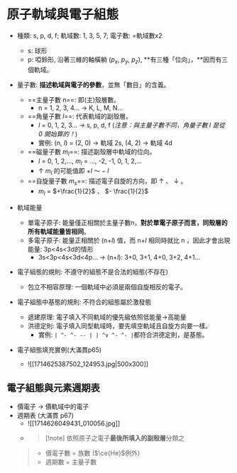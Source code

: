 # 原子軌域與電子組態
- 種類: s, p, d, f; 軌域數: 1, 3, 5, 7; 電子數: =軌域數x2
	- s: 球形
	- p: 啞鈴形, 沿著三維的軸橫躺 ($p_x$, $p_y$, $p_z$), **有三種「位向」，**因而有三個軌域。
- 量子數: **描述軌域與電子的參數**，並無「數目」的含義。
	- ==主量子數 n==: 即(主)殼層數。
		- n = 1, 2, 3, 4... $\rightarrow$ K, L, M, N...
	- ==角量子數 $l$==: 代表軌域的副殼層。
		- $l$ = 0, 1, 2, 3... $\rightarrow$ s, p, d, f (*注意：與主量子數不同，角量子數 $l$ 是從 0 開始算的！*)
		- 實例: (n, $l$) = (2, 0) $\rightarrow$ 軌域 2s, (4, 2) $\rightarrow$ 軌域 4d
	- ==磁量子數 $m_l$==: 描述副殼層中軌域的位向。
		- $l$ = 0, 1, 2,..., $m_l$ = ..., -2, -1, 0, 1, 2,...
		- $\uparrow$ $m_l$ 的可能值即 $+l \text{ ～} -l$
	- ==自旋量子數 $m_s$==: 描述電子自旋的方向，即 $\uparrow$ 、 $\downarrow$ 。
		- $m_l$ = $+\frac{1}{2}$ 、 $- \frac{1}{2}$
- 軌域能量 
	- 單電子原子: 能量僅正相關於主量子數n，**對於單電子原子而言，同殼層的所有軌域能量皆相同**。
	- 多電子原子: 能量正相關於 (n+$l$) 值，而 n+$l$ 相同時就比 n ，因此才會出現能量: 3p<4s<3d的情形
		- 3s<3p<4s<3d<4p... $\rightarrow$ (n+$l$): 3+0, 3+1, 4+0, 3+2, 4+1...
- 電子組態的規則: 不遵守的組態不是合法的組態(不存在)
	- 包立不相容原理: 一個軌域中必須是兩個自旋相反的電子。
- 電子組態中基態的規則: 不符合的組態屬於激發態
	- 遞建原理: 電子填入不同軌域的優先級依照低能量$\rightarrow$高能量
	- 洪德定則: 電子填入同型軌域時，要先填空軌域且自旋方向要一樣。
		- 實例: `| ^- ^- -- | | ^v ^- ^- |`都符合洪德定則，是基態。
- 電子組態填充實例(大滿貫p65)

	- ![[1714625387502_124953.jpg|500x300]]
## 電子組態與元素週期表
- 價電子 $\rightarrow$ 價軌域中的電子
- 週期表 (大滿貫 p67)
	- ![[1714626049431_010056.jpg]]
	- > [!note] 依照原子之電子**最後所填入的副殼層**分類之
	 > - 價電子數 = 族數 ($\ce{He}$例外)
	 > - 週期數 = 主量子數
